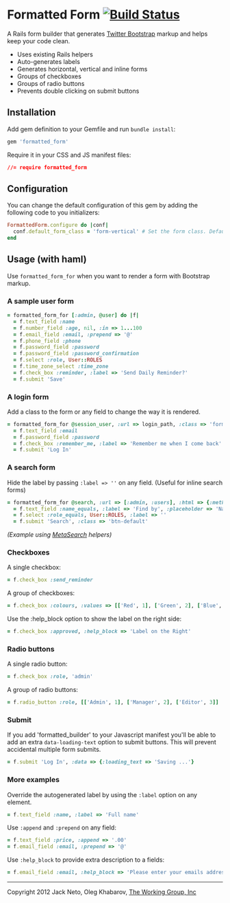 # Formatted Form [![Build Status](https://secure.travis-ci.org/twg/formatted_form.png)](http://travis-ci.org/twg/formatted_form)

A Rails form builder that generates [Twitter Bootstrap](http://twitter.github.com/bootstrap) markup and helps keep your code clean.

* Uses existing Rails helpers
* Auto-generates labels
* Generates horizontal, vertical and inline forms
* Groups of checkboxes
* Groups of radio buttons
* Prevents double clicking on submit buttons

## Installation

Add gem definition to your Gemfile and run `bundle install`:
    
``` ruby
gem 'formatted_form'
```

Require it in your CSS and JS manifest files:

``` css
//= require formatted_form
```

## Configuration

You can change the default configuration of this gem by adding the following code to you initializers:

``` ruby
FormattedForm.configure do |conf|
  conf.default_form_class = 'form-vertical' # Set the form class. Default is 'form-horizontal'
end
```

## Usage (with haml)

Use `formatted_form_for` when you want to render a form with Bootstrap markup.

### A sample user form

``` ruby
= formatted_form_for [:admin, @user] do |f|
  = f.text_field :name
  = f.number_field :age, nil, :in => 1...100
  = f.email_field :email, :prepend => '@'
  = f.phone_field :phone
  = f.password_field :password
  = f.password_field :password_confirmation
  = f.select :role, User::ROLES
  = f.time_zone_select :time_zone
  = f.check_box :reminder, :label => 'Send Daily Reminder?'
  = f.submit 'Save'
```

### A login form

Add a class to the form or any field to change the way it is rendered.

``` ruby
= formatted_form_for @session_user, :url => login_path, :class => 'form-horizontal' do |f|
  = f.text_field :email
  = f.password_field :password
  = f.check_box :remember_me, :label => 'Remember me when I come back'
  = f.submit 'Log In'
```

### A search form

Hide the label by passing `:label => ''` on any field. (Useful for inline search forms)


``` ruby
= formatted_form_for @search, :url => [:admin, :users], :html => {:method => :get, :class => 'form-search'} do |f|
  = f.text_field :name_equals, :label => 'Find by', :placeholder => 'Name'
  = f.select :role_equals, User::ROLES, :label => ''
  = f.submit 'Search', :class => 'btn-default'
```

*(Example using [MetaSearch](https://github.com/ernie/meta_search) helpers)*

### Checkboxes

A single checkbox:

``` ruby
= f.check_box :send_reminder
```

A group of checkboxes:
  
``` ruby
= f.check_box :colours, :values => [['Red', 1], ['Green', 2], ['Blue', 3]]
```

Use the :help_block option to show the label on the right side:

``` ruby
= f.check_box :approved, :help_block => 'Label on the Right'
```


### Radio buttons

A single radio button:

``` ruby
= f.check_box :role, 'admin'
```

A group of radio buttons:

``` ruby
= f.radio_button :role, [['Admin', 1], ['Manager', 2], ['Editor', 3]]
```

### Submit
If you add 'formatted_builder' to your Javascript manifest you'll be able to add an extra `data-loading-text` option to submit buttons. This will prevent accidental multiple form submits.

``` ruby
= f.submit 'Log In', :data => {:loading_text => 'Saving ...'}
```

### More examples

Override the autogenerated label by using the `:label` option on any element.

``` ruby
= f.text_field :name, :label => 'Full name'
```

Use `:append` and `:prepend` on any field:

``` ruby
= f.text_field :price, :append => '.00'
= f.email_field :email, :prepend => '@'
```

Use `:help_block` to provide extra description to a fields:

``` ruby
= f.email_field :email, :help_block => 'Please enter your emails address'
```

---

Copyright 2012 Jack Neto, Oleg Khabarov, [The Working Group, Inc](http://twg.ca)

